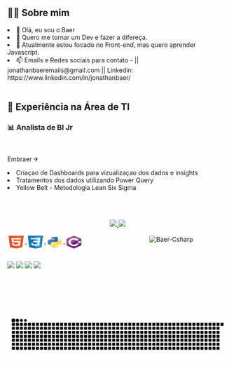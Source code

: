 <h2>🧙‍♂️ Sobre mim</h2>

<li>👋 Olá, eu sou o Baer
<li>👀 Quero me tornar um Dev e fazer a difereça.
<li>🌱 Atualmente estou focado no Front-end, mas quero aprender Javascript.
<li> 📫 Emails e Redes sociais para contato - || jonathanbaeremails@gmail.com || Linkedin: https://www.linkedin.com/in/jonathanbaer/
<br><br>

<h2>📌 Experiência na Área de TI</h2>
<h3>📊 Analista de BI Jr</h3> <br>
<p> Embraer ✈ 
<li> Criaçao de Dashboards para vizualizaçao dos dados e insights <br>
<li>Tratamentos dos dados utilizando Power Query <br>
<li>Yellow Belt - Metodologia Lean Six Sigma </p><br>
<br><br>


<div align="center">
  <a href="https://github.com/BaerSenac">
  <img height="150em" src="https://github-readme-stats.vercel.app/api?username=BaerSenac&show_icons=true&theme=dark&include_all_commits=true&count_private=true"/>
  <img height="150em" src="https://github-readme-stats.vercel.app/api/top-langs/?username=BaerSenac&layout=compact&langs_count=7&theme=dark"/>
</div>
  
  <div style="display: inline_block"><br>
  <img align="center" alt="Baer-HTML" height="30" width="40" src="https://raw.githubusercontent.com/devicons/devicon/master/icons/html5/html5-original.svg">
  <img align="center" alt="Baer-CSS" height="30" width="40" src="https://raw.githubusercontent.com/devicons/devicon/master/icons/css3/css3-original.svg">
  <img align="center" alt="Baer-Python" height="30" width="40" src="https://raw.githubusercontent.com/devicons/devicon/master/icons/python/python-original.svg">
  <img align="center" alt="Baer-Csharp" height="30" width="40" src="https://raw.githubusercontent.com/devicons/devicon/master/icons/csharp/csharp-original.svg">
    <img align="right" alt="Baer-Csharp" height="180" width="180" src="https://media0.giphy.com/media/h1zp6PDxAT2SBMayG3/200w.webp?cid=ecf05e47hvcock32drfqynpkl016aew875xh28h7j6yy6p0k&rid=200w.webp&ct=s">
</div>
  
  ##
  
  <div> 
  <a href="https://www.instagram.com/j_silvabaer/" target="_blank"><img src="https://img.shields.io/badge/-Instagram-%23E4405F?style=for-the-badge&logo=instagram&logoColor=white" target="_blank"></a>
  <a href="https://www.facebook.com/jonathan.baer.3766/" target="_blank"><img src="https://img.shields.io/badge/Facebook-1877F2?style=for-the-badge&logo=facebook&logoColor=white" target="_blank"></a>
  <a href = "mailto:jonathanbaeremails@gmail.com"><img src="https://img.shields.io/badge/Gmail-D14836?style=for-the-badge&logo=gmail&logoColor=white" target="_blank"></a>
  <a href="https://www.linkedin.com/in/jonathanbaer/" target="_blank"><img src="https://img.shields.io/badge/LinkedIn-0077B5?style=for-the-badge&logo=linkedin&logoColor=white" target="_blank"></a> 
 
</div>
  
 ![Snake animation](https://github.com/BaerSenac/JonathanBaer/blob/output/github-contribution-grid-snake.svg)
